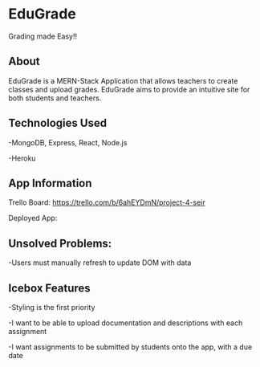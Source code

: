 # EduGrade

Grading made Easy!!

## About 
EduGrade is a MERN-Stack Application that allows teachers to create classes and upload grades. EduGrade aims to provide an intuitive site for both students and teachers.

## Technologies Used
-MongoDB, Express, React, Node.js

-Heroku

## App Information

Trello Board: https://trello.com/b/6ahEYDmN/project-4-seir

Deployed App:

## Unsolved Problems:

-Users must manually refresh to update DOM with data

## Icebox Features

-Styling is the first priority

-I want to be able to upload documentation and descriptions with each assignment

-I want assignments to be submitted by students onto the app, with a due date